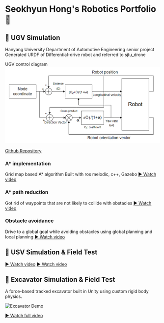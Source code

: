 # Seokhyun Hong's Robotics Portfolio 🤖
## 🚗 UGV Simulation
Hanyang University Department of Automotive Engineering senior project
Generated URDF of Differential-drive robot and referred to sjtu_drone

UGV control diagram
![Demo](images/UGV/UGV_diagram.png)


[Github Repository](https://github.com/amoogeona11/Reduced-path-Iterative-A-star)

### A* implementation
Grid map based A* algorithm
Built with ros melodic, c++, Gazebo
[▶️ Watch video](https://youtu.be/fq33Nl0Rb3Q)

### A* path reduction
Got rid of waypoints that are not likely to collide with obstacles
[▶️ Watch video](https://youtu.be/kfxGbPY_JvY)

### Obstacle avoidance
Drive to a global goal while avoiding obstacles using global planning and local planning
[▶️ Watch video](https://youtu.be/nBfN8mHjhsk)

## 🚤 USV Simulation & Field Test
[▶️ Watch video](https://youtu.be/kfoeWoRUoZ0)
[▶️ Watch video](https://youtu.be/pwgTA8-aSr0)

## 🚜 Excavator Simulation & Field Test
A force-based tracked excavator built in Unity using custom rigid body physics.

![Excavator Demo](./media/excavator.gif)

[▶️ Watch full video](https://youtu.be/YOUR_VIDEO_LINK)
